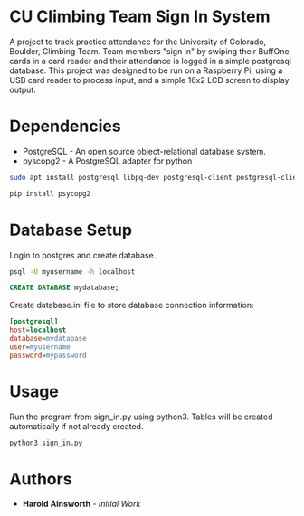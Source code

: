 # CU Climbing Team Sign In System
A project to track practice attendance for the University of Colorado, Boulder, Climbing Team. Team members "sign in" by swiping their BuffOne cards in a card reader and their attendance is logged in a simple postgresql database. This project was designed to be run on a Raspberry Pi, using a USB card reader to process input, and a simple 16x2 LCD screen to display output. 

# Dependencies
* PostgreSQL - An open source object-relational database system. 
* pyscopg2 - A PostgreSQL adapter for python
```bash
sudo apt install postgresql libpq-dev postgresql-client postgresql-client-common -y
```
```bash
pip install psycopg2
```
# Database Setup
Login to postgres and create database.
```bash
psql -U myusername -h localhost
```
```sql
CREATE DATABASE mydatabase;
```
Create database.ini file to store database connection information:
```ini
[postgresql]
host=localhost
database=mydatabase
user=myusername
password=mypassword
```
# Usage 
Run the program from sign_in.py using python3. Tables will be created automatically if not already created. 
```bash
python3 sign_in.py
```


# Authors
* **Harold Ainsworth** - *Initial Work*
